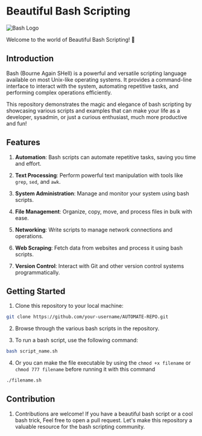 # Beautiful Bash Scripting

![Bash Logo](https://bashlogo.com/img/logo/png/full_colored_light.png)

Welcome to the world of Beautiful Bash Scripting! 🚀

## Introduction

Bash (Bourne Again SHell) is a powerful and versatile scripting language available on most Unix-like operating systems. It provides a command-line interface to interact with the system, automating repetitive tasks, and performing complex operations efficiently.

This repository demonstrates the magic and elegance of bash scripting by showcasing various scripts and examples that can make your life as a developer, sysadmin, or just a curious enthusiast, much more productive and fun!

## Features

1. **Automation**: Bash scripts can automate repetitive tasks, saving you time and effort.

2. **Text Processing**: Perform powerful text manipulation with tools like `grep`, `sed`, and `awk`.

3. **System Administration**: Manage and monitor your system using bash scripts.

4. **File Management**: Organize, copy, move, and process files in bulk with ease.

5. **Networking**: Write scripts to manage network connections and operations.

6. **Web Scraping**: Fetch data from websites and process it using bash scripts.

7. **Version Control**: Interact with Git and other version control systems programmatically.

## Getting Started

1. Clone this repository to your local machine:

```bash
git clone https://github.com/your-username/AUTOMATE-REPO.git
```
2. Browse through the various bash scripts in the repository.

3. To run a bash script, use the following command:

```bash
bash script_name.sh
```
4. Or you can make the file executable by using the ```chmod +x filename``` or ```chmod 777 filename``` before running it with this command

```bash
./filename.sh
```

## Contribution

1. Contributions are welcome! 
If you have a beautiful bash script or a cool bash trick, 
   Feel free to open a pull request.
Let's make this repository a valuable resource for the bash scripting community.
